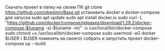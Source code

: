 Скачать проект в папку на своем ПК git clone https://github.com/obeginin/Base.git
установить docker и docker-compose для запуска
sudo apt update
sudo apt install docker.io
sudo curl -L "https://github.com/docker/compose/releases/download/1.29.2/docker-compose-$(uname -s)-$(uname -m)" -o /usr/local/bin/docker-compose
sudo chmod +x /usr/local/bin/docker-compose
sudo usermod -aG docker $USER ( $USER поменять на своего)
собрать и запустить проект docker-compose up --build



